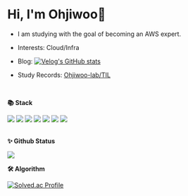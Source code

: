 # Hi, I'm Ohjiwoo👋

- I am studying with the goal of becoming an AWS expert.
  
- Interests: Cloud/Infra
  
- Blog: [![Velog's GitHub stats](https://velog-readme-stats.vercel.app/api/badge?name=Ohjiwoo)](https://velog.io/@jiwoo_048)    

- Study Records: [Ohjiwoo-lab/TIL](https://github.com/Ohjiwoo-lab/TIL)

<br/>

**📚 Stack**   
<div>
  <img src="https://img.shields.io/badge/python-3776AB?style=flat-square&logo=python&logoColor=white">
  <img src="https://img.shields.io/badge/Amazon AWS-232F3E?style=flat-square&logo=Amazon AWS&logoColor=white">
  <img src="https://img.shields.io/badge/Linux-FCC624?style=flat-square&logo=Linux&logoColor=black">
  <img src="https://img.shields.io/badge/Git-F05032?style=flat-square&logo=Git&logoColor=white">
  <img src="https://img.shields.io/badge/github-181717?style=flat-square&logo=github&logoColor=white">
  <img src="https://img.shields.io/badge/MySQL-4479A1?style=flat-square&logo=MySQL&logoColor=white">
  <img src="https://img.shields.io/badge/django-092E20?style=flat-square&logo=django&logoColor=white">
</div>

<br/>

**✨ Github Status**   

<img src="https://github-readme-stats.vercel.app/api?username=Ohjiwoo-lab&show_icons=true&count_private=true&hide_border=true&theme=onedark"/>

<br/>

**🛠 Algorithm**   

[![Solved.ac Profile](http://mazassumnida.wtf/api/generate_badge?boj=jiu3159)](https://solved.ac/jiu3159)

